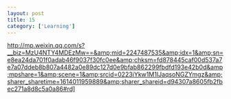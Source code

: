 ```yaml
---
layout: post
title: 15
category: ['Learning']
---
```


http://mp.weixin.qq.com/s?__biz=MzU4NTY4MDEzMw==&amp;mid=2247487535&amp;idx=1&amp;sn=e8ea24da701f0adab46f9037f30fc0ee&amp;chksm=fd878445caf00d537a7e7a07ddeb8b807a4482a0e89dc127d0e9bfab862299fbdfd193e42b0d&amp;mpshare=1&amp;scene=1&amp;srcid=0223iYkw1M1IJaqsoNGZYmgz&amp;sharer_sharetime=1614011959889&amp;sharer_shareid=d94307a8605fb2fbec271a8d8c5a0a86#rd]


